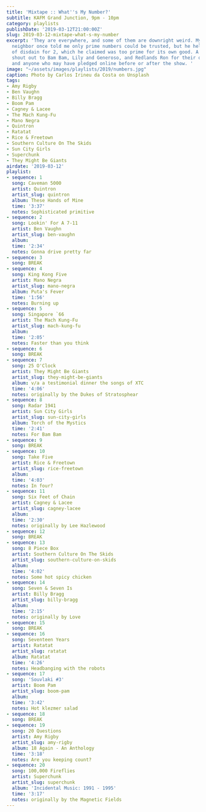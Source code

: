 ```yaml
---
title: 'Mixtape :: What''s My Number?'
subtitle: KAFM Grand Junction, 9pm - 10pm
category: playlists
publishDate: '2019-03-12T21:00:00Z'
slug: 2019-03-12-mixtape-what-s-my-number
excerpt: 'They are everywhere, and some of them are downright weird. My downstairs
  neighbor once told me only prime numbers could be trusted, but he held a reserve
  of disdain for 2, which he claimed was too prime for its own good. A big appreciative
  shout out to Bam Bam, Lily and Generoso, and Redlands Ron for their on-air contributions,
  and anyone who may have pledged online before or after the show. '
image: "~/assets/images/playlists/2019/numbers.jpg"
caption: Photo by Carlos Irineu da Costa on Unsplash
tags:
- Amy Rigby
- Ben Vaughn
- Billy Bragg
- Boom Pam
- Cagney & Lacee
- The Mach Kung-Fu
- Mano Negra
- Quintron
- Ratatat
- Rice & Freetown
- Southern Culture On The Skids
- Sun City Girls
- Superchunk
- They Might Be Giants
airdate: '2019-03-12'
playlist:
- sequence: 1
  song: Caveman 5000
  artist: Quintron
  artist_slug: quintron
  album: These Hands of Mine
  time: '3:37'
  notes: Sophisticated primitive
- sequence: 2
  song: Lookin' For A 7-11
  artist: Ben Vaughn
  artist_slug: ben-vaughn
  album:
  time: '2:34'
  notes: Gonna drive pretty far
- sequence: 3
  song: BREAK
- sequence: 4
  song: King Kong Five
  artist: Mano Negra
  artist_slug: mano-negra
  album: Puta's Fever
  time: '1:56'
  notes: Burning up
- sequence: 5
  song: Singapore `66
  artist: The Mach Kung-Fu
  artist_slug: mach-kung-fu
  album:
  time: '2:05'
  notes: Faster than you think
- sequence: 6
  song: BREAK
- sequence: 7
  song: 25 O'Clock
  artist: They Might Be Giants
  artist_slug: they-might-be-giants
  album: v/a a testimonial dinner the songs of XTC
  time: '4:06'
  notes: originally by the Dukes of Stratosphear
- sequence: 8
  song: Radar 1941
  artist: Sun City Girls
  artist_slug: sun-city-girls
  album: Torch of the Mystics
  time: '2:41'
  notes: For Bam Bam
- sequence: 9
  song: BREAK
- sequence: 10
  song: Take Five
  artist: Rice & Freetown
  artist_slug: rice-freetown
  album:
  time: '4:03'
  notes: In four?
- sequence: 11
  song: Six Feet of Chain
  artist: Cagney & Lacee
  artist_slug: cagney-lacee
  album:
  time: '2:30'
  notes: originally by Lee Hazlewood
- sequence: 12
  song: BREAK
- sequence: 13
  song: 8 Piece Box
  artist: Southern Culture On The Skids
  artist_slug: southern-culture-on-skids
  album:
  time: '4:02'
  notes: Some hot spicy chicken
- sequence: 14
  song: Seven & Seven Is
  artist: Billy Bragg
  artist_slug: billy-bragg
  album:
  time: '2:15'
  notes: originally by Love
- sequence: 15
  song: BREAK
- sequence: 16
  song: Seventeen Years
  artist: Ratatat
  artist_slug: ratatat
  album: Ratatat
  time: '4:26'
  notes: Headbanging with the robots
- sequence: 17
  song: 'Souvlaki #3'
  artist: Boom Pam
  artist_slug: boom-pam
  album:
  time: '3:42'
  notes: Hot klezmer salad
- sequence: 18
  song: BREAK
- sequence: 19
  song: 20 Questions
  artist: Amy Rigby
  artist_slug: amy-rigby
  album: 18 Again - An Anthology
  time: '3:18'
  notes: Are you keeping count?
- sequence: 20
  song: 100,000 Fireflies
  artist: Superchunk
  artist_slug: superchunk
  album: 'Incidental Music: 1991 - 1995'
  time: '3:17'
  notes: originally by the Magnetic Fields
---
```


